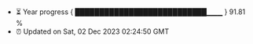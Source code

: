 - ⏳ Year progress { ███████████████████████████▁▁▁ } 91.81 %
- ⏰ Updated on Sat, 02 Dec 2023 02:24:50 GMT

